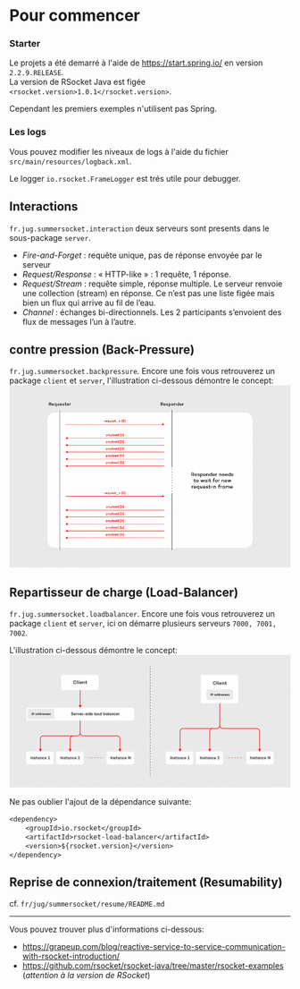# Pour commencer

### Starter
Le projets a été demarré à l'aide de https://start.spring.io/ en version `2.2.9.RELEASE`.  
La version de RSocket Java est figée `<rsocket.version>1.0.1</rsocket.version>`.

Cependant les premiers exemples n'utilisent pas Spring.

### Les logs 
Vous pouvez modifier les niveaux de logs à l'aide du fichier `src/main/resources/logback.xml`.

Le logger `io.rsocket.FrameLogger` est trés utile pour debugger.

## Interactions
`fr.jug.summersocket.interaction` deux serveurs sont presents dans le sous-package `server`.  

- *Fire-and-Forget* : requête unique, pas de réponse envoyée par le serveur
- *Request/Response* : « HTTP-like » : 1 requête, 1 réponse.
- *Request/Stream* : requête simple, réponse multiple. Le serveur renvoie une collection (stream) en réponse. Ce n’est pas une liste figée mais bien un flux qui arrive au fil de l’eau.
- *Channel* : échanges bi-directionnels. Les 2 participants s’envoient des flux de messages l’un à l’autre.

## contre pression (Back-Pressure)
`fr.jug.summersocket.backpressure`. Encore une fois vous retrouverez un package `client` et `server`, l'illustration ci-dessous démontre le concept:  
 ![Back Pressure](../images/back-pressure.png)

## Repartisseur de charge (Load-Balancer)

`fr.jug.summersocket.loadbalancer`. Encore une fois vous retrouverez un package `client` et `server`, ici on démarre plusieurs serveurs `7000, 7001, 7002`.  

L'illustration ci-dessous démontre le concept:  
 ![Load Balancer](../images/load-balancer.png)


Ne pas oublier l'ajout de la dépendance suivante:
```
<dependency>
    <groupId>io.rsocket</groupId>
    <artifactId>rsocket-load-balancer</artifactId>
    <version>${rsocket.version}</version>
</dependency>
```

## Reprise de connexion/traitement (Resumability)
cf. `fr/jug/summersocket/resume/README.md`

---

Vous pouvez trouver plus d'informations ci-dessous:
- https://grapeup.com/blog/reactive-service-to-service-communication-with-rsocket-introduction/
- https://github.com/rsocket/rsocket-java/tree/master/rsocket-examples (*attention à la version de RSocket*)

